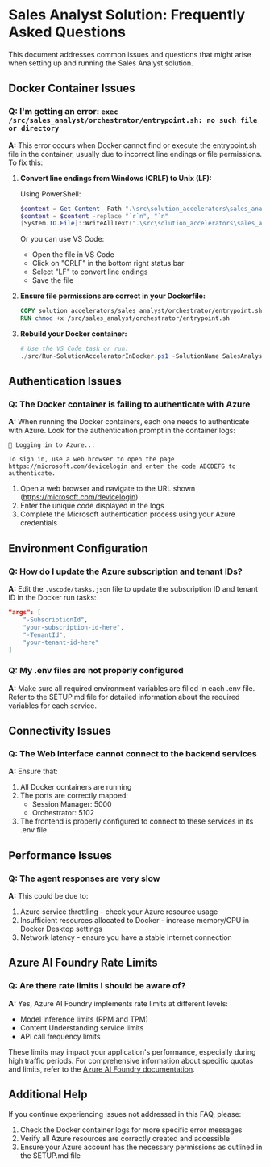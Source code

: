 # Sales Analyst Solution: Frequently Asked Questions

This document addresses common issues and questions that might arise when setting up and running the Sales Analyst solution.

## Docker Container Issues

### Q: I'm getting an error: `exec /src/sales_analyst/orchestrator/entrypoint.sh: no such file or directory`

**A:** This error occurs when Docker cannot find or execute the entrypoint.sh file in the container, usually due to incorrect line endings or file permissions. To fix this:

1. **Convert line endings from Windows (CRLF) to Unix (LF):**

   Using PowerShell:
   ```powershell
   $content = Get-Content -Path ".\src\solution_accelerators\sales_analyst\orchestrator\entrypoint.sh" -Raw
   $content = $content -replace "`r`n", "`n"
   [System.IO.File]::WriteAllText(".\src\solution_accelerators\sales_analyst\orchestrator\entrypoint.sh", $content)
   ```

   Or you can use VS Code:
   - Open the file in VS Code
   - Click on "CRLF" in the bottom right status bar
   - Select "LF" to convert line endings
   - Save the file

2. **Ensure file permissions are correct in your Dockerfile:**
   ```dockerfile
   COPY solution_accelerators/sales_analyst/orchestrator/entrypoint.sh /src/sales_analyst/orchestrator/entrypoint.sh
   RUN chmod +x /src/sales_analyst/orchestrator/entrypoint.sh
   ```

3. **Rebuild your Docker container:**
   ```powershell
   # Use the VS Code task or run:
   ./src/Run-SolutionAcceleratorInDocker.ps1 -SolutionName SalesAnalyst -Recreate
   ```

## Authentication Issues

### Q: The Docker container is failing to authenticate with Azure

**A:** When running the Docker containers, each one needs to authenticate with Azure. Look for the authentication prompt in the container logs:

```
🔐 Logging in to Azure...

To sign in, use a web browser to open the page https://microsoft.com/devicelogin and enter the code ABCDEFG to authenticate.
```

1. Open a web browser and navigate to the URL shown (https://microsoft.com/devicelogin)
2. Enter the unique code displayed in the logs
3. Complete the Microsoft authentication process using your Azure credentials

## Environment Configuration

### Q: How do I update the Azure subscription and tenant IDs?

**A:** Edit the `.vscode/tasks.json` file to update the subscription ID and tenant ID in the Docker run tasks:

```json
"args": [
    "-SubscriptionId", 
    "your-subscription-id-here",
    "-TenantId",
    "your-tenant-id-here"
]
```

### Q: My .env files are not properly configured

**A:** Make sure all required environment variables are filled in each .env file. Refer to the SETUP.md file for detailed information about the required variables for each service.

## Connectivity Issues

### Q: The Web Interface cannot connect to the backend services

**A:** Ensure that:
1. All Docker containers are running
2. The ports are correctly mapped:
   - Session Manager: 5000
   - Orchestrator: 5102
3. The frontend is properly configured to connect to these services in its .env file

## Performance Issues

### Q: The agent responses are very slow

**A:** This could be due to:
1. Azure service throttling - check your Azure resource usage
2. Insufficient resources allocated to Docker - increase memory/CPU in Docker Desktop settings
3. Network latency - ensure you have a stable internet connection

## Azure AI Foundry Rate Limits

### Q: Are there rate limits I should be aware of?

**A:** Yes, Azure AI Foundry implements rate limits at different levels:

- Model inference limits (RPM and TPM)
- Content Understanding service limits
- API call frequency limits

These limits may impact your application's performance, especially during high traffic periods. For comprehensive information about specific quotas and limits, refer to the [Azure AI Foundry documentation](https://learn.microsoft.com/en-us/azure/ai-foundry/model-inference/quotas-limits).

## Additional Help

If you continue experiencing issues not addressed in this FAQ, please:

1. Check the Docker container logs for more specific error messages
2. Verify all Azure resources are correctly created and accessible
3. Ensure your Azure account has the necessary permissions as outlined in the SETUP.md file